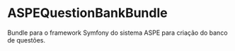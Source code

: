 # ASPEQuestionBankBundle
Bundle para o framework Symfony do sistema ASPE para criação do banco de questões.
